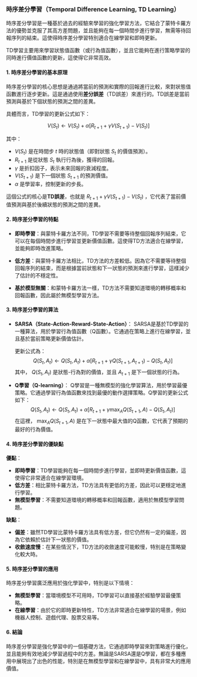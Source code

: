 ### 時序差分學習（Temporal Difference Learning, TD Learning）

時序差分學習是一種基於過去的經驗來學習的強化學習方法，它結合了蒙特卡羅方法的優勢並克服了其高方差問題，並且能夠在每一個時間步進行學習，無需等待回報序列的結束。這使得時序差分學習特別適合在線學習和即時更新。

TD學習主要用來學習狀態值函數（或行為值函數），並且它能夠在進行策略學習的同時進行價值函數的更新，這使得它非常高效。

#### 1. 時序差分學習的基本原理

時序差分學習的核心思想是通過將當前的預測和實際的回報進行比較，來對狀態值函數進行逐步更新。這是通過使用**差分誤差**（TD誤差）來進行的。TD誤差是當前預測與基於下個狀態的預測之間的差異。

具體而言，TD學習的更新公式如下：

$$V(S_t) \leftarrow V(S_t) + \alpha \left[ R_{t+1} + \gamma V(S_{t+1}) - V(S_t) \right]$$

其中：
-  $`V(S_t)`$  是在時間步  $`t`$  時的狀態值（即對狀態  $`S_t`$  的價值預測）。
-  $`R_{t+1}`$  是從狀態  $`S_t`$  執行行為後，獲得的回報。
-  $`\gamma`$  是折扣因子，表示未來回報的衰減程度。
-  $`V(S_{t+1})`$  是下一個狀態  $`S_{t+1}`$  的預測價值。
-  $`\alpha`$  是學習率，控制更新的步長。

這個公式的核心是**TD誤差**，也就是  $`R_{t+1} + \gamma V(S_{t+1}) - V(S_t)`$ ，它代表了當前價值預測與基於後續狀態的預測之間的差異。

#### 2. 時序差分學習的特點

- **即時學習**：與蒙特卡羅方法不同，TD學習不需要等待整個回報序列結束，它可以在每個時間步進行學習並更新價值函數。這使得TD方法適合在線學習，並能夠即時改進策略。
  
- **低方差**：與蒙特卡羅方法相比，TD方法的方差較低。因為它不需要等待整個回報序列的結束，而是根據當前狀態和下一狀態的預測來進行學習，這樣減少了估計的不穩定性。

- **基於模型無關**：和蒙特卡羅方法一樣，TD方法不需要知道環境的轉移概率和回報函數，因此屬於無模型學習方法。

#### 3. 時序差分學習的算法

- **SARSA（State-Action-Reward-State-Action）**：
  SARSA是基於TD學習的一種算法，用於學習行為值函數（Q函數）。它通過在策略上進行在線學習，並且基於當前策略更新價值估計。

  更新公式為：
  $$Q(S_t, A_t) \leftarrow Q(S_t, A_t) + \alpha \left[ R_{t+1} + \gamma Q(S_{t+1}, A_{t+1}) - Q(S_t, A_t) \right]$$
  其中， $`Q(S_t, A_t)`$  是狀態-行為對的價值，並且  $`A_{t+1}`$  是下一個狀態的行為。

- **Q學習（Q-learning）**：
  Q學習是一種無模型的強化學習算法，用於學習最優策略。它通過學習行為值函數來找到最優的動作選擇策略。Q學習的更新公式如下：
  $$Q(S_t, A_t) \leftarrow Q(S_t, A_t) + \alpha \left[ R_{t+1} + \gamma \max_{A} Q(S_{t+1}, A) - Q(S_t, A_t) \right]$$
  在這裡， $`\max_{A} Q(S_{t+1}, A)`$  是在下一狀態中最大值的Q函數，它代表了預期的最好的行為價值。

#### 4. 時序差分學習的優缺點

**優點**：
- **即時學習**：TD學習能夠在每一個時間步進行學習，並即時更新價值函數，這使得它非常適合在線學習環境。
- **低方差**：相比蒙特卡羅方法，TD方法具有更低的方差，因此可以更穩定地進行學習。
- **無模型學習**：不需要知道環境的轉移概率和回報函數，適用於無模型學習問題。

**缺點**：
- **偏差**：雖然TD學習比蒙特卡羅方法具有低方差，但它仍然有一定的偏差，因為它依賴於估計下一狀態的價值。
- **收斂速度慢**：在某些情況下，TD方法的收斂速度可能較慢，特別是在策略變化較大時。

#### 5. 時序差分學習的應用

時序差分學習廣泛應用於強化學習中，特別是以下情境：
- **無模型學習**：當環境模型不可用時，TD學習可以直接基於經驗學習最優策略。
- **在線學習**：由於它的即時更新特性，TD方法非常適合在線學習的場景，例如機器人控制、遊戲代理、股票交易等。

#### 6. 結論

時序差分學習是強化學習中的一個基礎方法，它通過即時學習來對策略進行優化，並且能夠有效地減少學習過程中的方差。無論是SARSA還是Q學習，都在多種應用中展現出了出色的性能，特別是在無模型學習和在線學習中，具有非常大的應用價值。